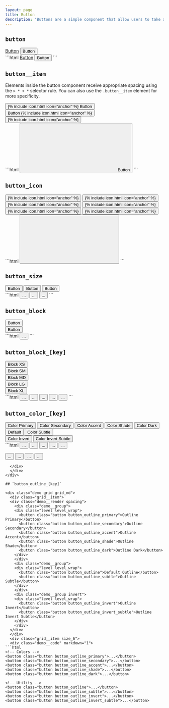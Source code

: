 ```yaml
---
layout: page
title: Button
description: "Buttons are a simple component that allow users to take actions."
---
```


## `button`

<div class="demo grid grid_md">
  <div class="grid__item">
  <div class="demo__render">
    <div class="level level_wrap">
      <a href="#" class="button">Button</a>
      <button class="button">Button</button>
    </div>
  </div>
  </div>
  <div class="grid__item size_6">
  <div class="demo__code" markdown="1">
```html
<a href="#" class="button">Button</a>
<button class="button">Button</button>
```
  </div>
  </div>
</div>

## `button__item`

Elements inside the button component receive appropriate spacing using the `> * + *` selector rule. You can also use the `.button__item` element for more specificity.

<div class="demo grid grid_md">
  <div class="grid__item">
  <div class="demo__render">
    <div class="level level_wrap">
      <button class="button button_color_primary">
        {% include icon.html icon="anchor" %}
        <span class="button__item">Button</span>
        <span class="arrow"></span>
      </button>
      <button class="button button_color_primary">
        <span class="button__item">Button</span>
        {% include icon.html icon="anchor" %}
        <span class="arrow"></span>
      </button>
      <button class="button button_color_primary">
        {% include icon.html icon="anchor" %}
        <span class="arrow"></span>
      </button>
    </div>
  </div>
  </div>
  <div class="grid__item size_6">
  <div class="demo__code" markdown="1">
```html
<button class="button">
  <svg role="img" class="icon">
    <use xlink:href="#anchor"></use>
  </svg>
  <span class="button__item">Button</span>
  <span class="arrow"></span>
</button>
```
  </div>
  </div>
</div>

## `button_icon`

<div class="demo grid grid_md">
  <div class="grid__item">
  <div class="demo__render">
    <div class="level level_wrap">
      <button class="button button_size_sm button_icon">
        {% include icon.html icon="anchor" %}
      </button>
      <button class="button button_size_sm button_icon button_color_primary">
        {% include icon.html icon="anchor" %}
      </button>
      <button class="button button_icon">
        {% include icon.html icon="anchor" %}
      </button>
      <button class="button button_icon button_color_primary">
        {% include icon.html icon="anchor" %}
      </button>
      <button class="button button_size_lg button_icon">
        {% include icon.html icon="anchor" %}
      </button>
      <button class="button button_size_lg button_icon button_color_primary">
        {% include icon.html icon="anchor" %}
      </button>
    </div>
  </div>
  </div>
  <div class="grid__item size_6">
  <div class="demo__code" markdown="1">
```html
<button class="button button_icon">
  <svg role="img" class="icon">
    <use xlink:href="#anchor"></use>
  </svg>
</button>
```
  </div>
  </div>
</div>

## `button_size`

<div class="demo grid grid_md">
  <div class="grid__item">
  <div class="demo__render">
    <div class="level level_wrap">
      <button class="button button_size_sm button_color_primary">
        <span>Button</span>
      </button>
      <button class="button button_color_primary">
        <span>Button</span>
      </button>
      <button class="button button_size_lg button_color_primary">
        <span>Button</span>
      </button>
    </div>
  </div>
  </div>
  <div class="grid__item size_6">
  <div class="demo__code" markdown="1">
```html
<button class="button button_size_sm button_color_primary">...</button>
<button class="button button_color_primary">...</button>
<button class="button button_size_lg button_color_primary">...</button>
```
  </div>
  </div>
</div>

## `button_block`

<div class="demo grid grid_md">
  <div class="grid__item">
  <div class="demo__render spacing">
    <div class="demo__group">
      <button class="button button_block button_color_primary">Button</button>
    </div>
    <div class="demo__group">
      <button class="button button_block button_color_secondary">Button</button>
    </div>
  </div>
  </div>
  <div class="grid__item size_6">
  <div class="demo__code" markdown="1">
```html
<button class="button button_block">...</button>
```
  </div>
  </div>
</div>

## `button_block_[key]`

<div class="demo grid grid_md">
  <div class="grid__item">
  <div class="demo__render spacing">
    <div class="demo__group">
      <button class="button button_block_xs button_color_secondary">Block XS</button>
    </div>
    <div class="demo__group">
      <button class="button button_block_sm button_color_secondary">Block SM</button>
    </div>
    <div class="demo__group">
      <button class="button button_block_md button_color_secondary">Block MD</button>
    </div>
    <div class="demo__group">
      <button class="button button_block_lg button_color_secondary">Block LG</button>
    </div>
    <div class="demo__group">
      <button class="button button_block_xl button_color_secondary">Block XL</button>
    </div>
  </div>
  </div>
  <div class="grid__item size_6">
  <div class="demo__code" markdown="1">
```html
<button class="button button_block_xs">...</button>
<button class="button button_block_sm">...</button>
<button class="button button_block_md">...</button>
<button class="button button_block_lg">...</button>
<button class="button button_block_xl">...</button>
```
  </div>
  </div>
</div>

## `button_color_[key]`

<div class="demo grid grid_md">
  <div class="grid__item">
  <div class="demo__render spacing">
    <div class="demo__group">
    <div class="level level_wrap">
      <button class="button button_color_primary">Color Primary</button>
      <button class="button button_color_secondary">Color Secondary</button>
      <button class="button button_color_accent">Color Accent</button>
      <button class="button button_color_shade">Color Shade</button>
      <button class="button button_color_dark">Color Dark</button>
    </div>
    </div>
    <div class="demo__group">
    <div class="level level_wrap">
      <button class="button">Default</button>
      <button class="button button_color_subtle">Color Subtle</button>
    </div>
    </div>
    <div class="demo__group invert">
    <div class="level level_wrap">
      <button class="button button_color_invert">Color Invert</button>
      <button class="button button_color_invert_subtle">Color Invert Subtle</button>
    </div>
    </div>
  </div>
  </div>
  <div class="grid__item size_6">
  <div class="demo__code" markdown="1">
```html
<!-- Colors -->
<button class="button button_color_primary">...</button>
<button class="button button_color_secondary">...</button>
<button class="button button_color_accent">...</button>
<button class="button button_color_shade">...</button>
<button class="button button_color_dark">...</button>

<!-- Utility -->
<button class="button button_color">...</button>
<button class="button button_color_subtle">...</button>
<button class="button button_color_invert">...</button>
<button class="button button_color_invert_subtle">...</button>
```
  </div>
  </div>
</div>

## `button_outline_[key]`

<div class="demo grid grid_md">
  <div class="grid__item">
  <div class="demo__render spacing">
    <div class="demo__group">
    <div class="level level_wrap">
      <button class="button button_outline_primary">Outline Primary</button>
      <button class="button button_outline_secondary">Outline Secondary</button>
      <button class="button button_outline_accent">Outline Accent</button>
      <button class="button button_outline_shade">Outline Shade</button>
      <button class="button button_outline_dark">Outline Dark</button>
    </div>
    </div>
    <div class="demo__group">
    <div class="level level_wrap">
      <button class="button button_outline">Default Outline</button>
      <button class="button button_outline_subtle">Outline Subtle</button>
    </div>
    </div>
    <div class="demo__group invert">
    <div class="level level_wrap">
      <button class="button button_outline_invert">Outline Invert</button>
      <button class="button button_outline_invert_subtle">Outline Invert Subtle</button>
    </div>
    </div>
  </div>
  </div>
  <div class="grid__item size_6">
  <div class="demo__code" markdown="1">
```html
<!-- Colors -->
<button class="button button_outline_primary">...</button>
<button class="button button_outline_secondary">...</button>
<button class="button button_outline_accent">...</button>
<button class="button button_outline_shade">...</button>
<button class="button button_outline_dark">...</button>

<!-- Utility -->
<button class="button button_outline">...</button>
<button class="button button_outline_subtle">...</button>
<button class="button button_outline_invert">...</button>
<button class="button button_outline_invert_subtle">...</button>
```
  </div>
  </div>
</div>
